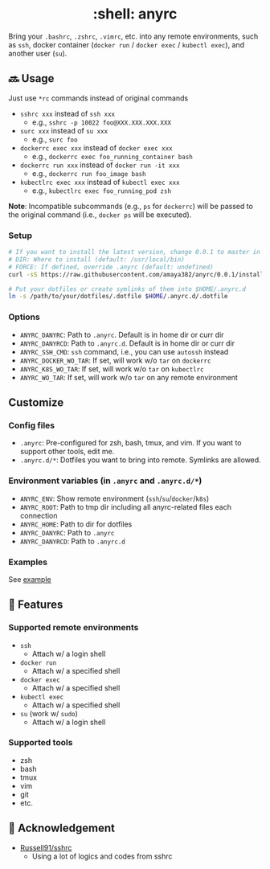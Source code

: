 <h1 align="center">:shell: anyrc</h1>

Bring your `.bashrc`, `.zshrc`, `.vimrc`, etc. into any remote environments, such as `ssh`, docker container (`docker run` / `docker exec` / `kubectl exec`), and another user (`su`).


## :soon: Usage
Just use `*rc` commands instead of original commands

* `sshrc xxx` instead of `ssh xxx`
  * e.g., `sshrc -p 10022 foo@XXX.XXX.XXX.XXX`
* `surc xxx` instead of `su xxx`
  * e.g., `surc foo`
* `dockerrc exec xxx` instead of `docker exec xxx`
  * e.g., `dockerrc exec foo_running_container bash`
* `dockerrc run xxx` instead of `docker run -it xxx`
  * e.g., `dockerrc run foo_image bash`
* `kubectlrc exec xxx` instead of `kubectl exec xxx`
  * e.g., `kubectlrc exec foo_running_pod zsh`

**Note**: Incompatible subcommands (e.g., `ps` for `dockerrc`) will be passed to the original command (i.e., `docker ps` will be executed).


### Setup
```sh
# If you want to install the latest version, change 0.0.1 to master in the url
# DIR: Where to install (default: /usr/local/bin)
# FORCE: If defined, override .anyrc (default: undefined)
curl -sS https://raw.githubusercontent.com/amaya382/anyrc/0.0.1/install.sh | DIR=/usr/local/bin bash

# Put your dotfiles or create symlinks of them into $HOME/.anyrc.d
ln -s /path/to/your/dotfiles/.dotfile $HOME/.anyrc.d/.dotfile
```


### Options
* `ANYRC_DANYRC`: Path to `.anyrc`. Default is in home dir or curr dir
* `ANYRC_DANYRCD`: Path to `.anyrc.d`. Default is in home dir or curr dir
* `ANYRC_SSH_CMD`: `ssh` command, i.e., you can use `autossh` instead
* `ANYRC_DOCKER_WO_TAR`: If set, will work w/o `tar` on `dockerrc`
* `ANYRC_K8S_WO_TAR`: If set, will work w/o `tar` on `kubectlrc`
* `ANYRC_WO_TAR`: If set, will work w/o `tar` on any remote environment


## Customize
### Config files
* `.anyrc`: Pre-configured for zsh, bash, tmux, and vim. If you want to support other tools, edit me.
* `.anyrc.d/*`: Dotfiles you want to bring into remote. Symlinks are allowed.

### Environment variables (in `.anyrc` and `.anyrc.d/*`)
* `ANYRC_ENV`: Show remote environment (`ssh`/`su`/`docker`/`k8s`)
* `ANYRC_ROOT`: Path to tmp dir including all anyrc-related files each connection
* `ANYRC_HOME`: Path to dir for dotfiles
* `ANYRC_DANYRC`: Path to `.anyrc`
* `ANYRC_DANYRCD`: Path to `.anyrc.d`

### Examples
See [example](https://github.com/amaya382/anyrc/tree/master/example)


## :trident: Features
### Supported remote environments
* `ssh`
  * Attach w/ a login shell
* `docker run`
  * Attach w/ a specified shell
* `docker exec`
  * Attach w/ a specified shell
* `kubectl exec`
  * Attach w/ a specified shell
* `su` (work w/ `sudo`)
  * Attach w/ a login shell

### Supported tools
* zsh
* bash
* tmux
* vim
* git
* etc.


## :bow: Acknowledgement
* [Russell91/sshrc](https://github.com/Russell91/sshrc)
  * Using a lot of logics and codes from sshrc
